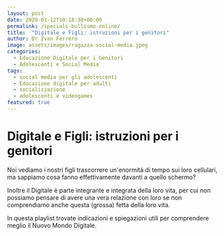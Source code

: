 ```yaml
---
layout: post
date: 2020-03-12T10:18:38+00:00
permalink: /speciali-bullismo-online/
title:  "Digitale e Figli: istruzioni per i genitori"
author: Dr Ivan Ferrero
image: assets/images/ragazza-social-media.jpeg
categories:
  - Educazione Digitale per i Genitori
  - Adolescenti e Social Media
tags:
  - social media per gli adolescenti
  - Educazione digitale per adulti
  - socializzazione
  - adolescenti e videogames
featured: true
---
```


# Digitale e Figli: istruzioni per i genitori

Noi vediamo i nostri figli trascorrere un'enormità di tempo sui loro cellulari, ma sappiamo cosa fanno effettivamente davanti a quello schermo?

Inoltre il Digitale è parte integrante e integrata della loro vita, per cui non possiamo pensare di avere una vera relazione con loro se non comprendiamo anche questa (grossa) fetta della loro vita.

In questa playlist trovate indicazioni e spiegazioni utili per comprendere meglio il Nuovo Mondo Digitale.
